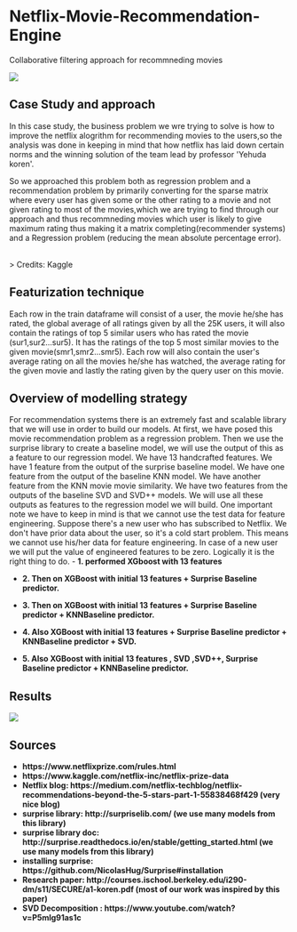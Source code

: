 # Netflix-Movie-Recommendation-Engine
Collaborative filtering approach for recommneding movies

<img src = https://github.com/yatscool007/Netflix-Movie-Recommendation-Engine/blob/master/netflix-q.jpg>

<h2>Case Study and approach</h2>
<p>In this case study, the business problem we wre trying to solve is how to improve the netflix
alogrithm for recommending movies to the users,so the analysis was done in keeping in mind that
how netflix has laid down certain norms and the winning solution of the team lead by professor
'Yehuda koren'.</p>
<p>So we approached this problem both as regression problem and a recommendation problem by
primarily converting for the sparse matrix where every user has given some or the other rating to a
movie and not given rating to most of the movies,which we are trying to find through our approach
and thus recommneding movies which user is likely to give maximum rating thus making it a matrix
completing(recommender systems) and a Regression problem (reducing the mean absolute
percentage error).</p>
</p>
<br>
> Credits: Kaggle 
</p>

<h2>Featurization technique</h2>
Each row in the train dataframe will consist of a user, the movie he/she has rated, the global
average of all ratings given by all the 25K users, it will also contain the ratings of top 5 similar users
who has rated the movie (sur1,sur2...sur5). It has the ratings of the top 5 most similar movies to the
given movie(smr1,smr2...smr5). Each row will also contain the user's average rating on all the
movies he/she has watched, the average rating for the given movie and lastly the rating given by
the query user on this movie.

<h2>Overview of modelling strategy</h2>
For recommendation systems there is an extremely fast and scalable library that we will use in
order to build our models. At first, we have posed this movie recommendation problem as a
regression problem. Then we use the surprise library to create a baseline model, we will use the
output of this as a feature to our regression model.
We have 13 handcrafted features. We have 1 feature from the output of the surprise baseline
model. We have one feature from the output of the baseline KNN model. We have another feature
from the KNN movie movie similarity. We have two features from the outputs of the baseline SVD
and SVD++ models. We will use all these outputs as features to the regression model we will build.
One important note we have to keep in mind is that we cannot use the test data for feature
engineering. Suppose there's a new user who has subscribed to Netflix. We don't have prior data
about the user, so it's a cold start problem. This means we cannot use his/her data for feature
engineering. In case of a new user we will put the value of engineered features to be zero. Logically
it is the right thing to do.
-  <b>1. performed XGboost with 13 features 
  
- <b>2. Then on XGBoost with initial 13 features + Surprise Baseline predictor.
  
- <b>3. Then on XGBoost with initial 13 features + Surprise Baseline predictor + KNNBaseline
predictor.
  
- <b>4. Also XGBoost with initial 13 features + Surprise Baseline predictor + KNNBaseline predictor +
SVD.
  
- <b>5. Also XGBoost with initial 13 features , SVD ,SVD++, Surprise Baseline predictor +
KNNBaseline predictor.
  
## Results
<img src = https://github.com/yatscool007/Netflix-Movie-Recommendation-Engine/blob/master/Capture.PNG>

## Sources 
<ul>
<li> https://www.netflixprize.com/rules.html</li>
<li> https://www.kaggle.com/netflix-inc/netflix-prize-data</li>
<li> Netflix blog: https://medium.com/netflix-techblog/netflix-recommendations-beyond-the-5-stars-part-1-55838468f429 (very nice blog)</li>
<li>surprise library: http://surpriselib.com/ (we use many models from this library)</li>
<li>surprise library doc: http://surprise.readthedocs.io/en/stable/getting_started.html (we use many models from this library)</li>
<li>installing surprise: https://github.com/NicolasHug/Surprise#installation </li>
<li> Research paper: http://courses.ischool.berkeley.edu/i290-dm/s11/SECURE/a1-koren.pdf (most of our work was inspired by this paper)</li>
<li> SVD Decomposition : https://www.youtube.com/watch?v=P5mlg91as1c </li>
</ul>
